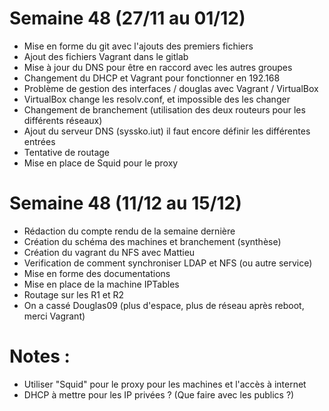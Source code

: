 # Semaine 48 (27/11 au 01/12)
 - Mise en forme du git avec l'ajouts des premiers fichiers
 - Ajout des fichiers Vagrant dans le gitlab
 - Mise à jour du DNS pour être en raccord avec les autres groupes
 - Changement du DHCP et Vagrant pour fonctionner en 192.168
 - Problème de gestion des interfaces / douglas avec Vagrant / VirtualBox
 - VirtualBox change les resolv.conf, et impossible des les changer
 - Changement de branchement (utilisation des deux routeurs pour les différents réseaux)
 - Ajout du serveur DNS (syssko.iut) il faut encore définir les différentes entrées
 - Tentative de routage
 - Mise en place de Squid pour le proxy

# Semaine 48 (11/12 au 15/12)
 - Rédaction du compte rendu de la semaine dernière
 - Création du schéma des machines et branchement (synthèse)
 - Création du vagrant du NFS avec Mattieu
 - Verification de comment synchroniser LDAP et NFS (ou autre service)
 - Mise en forme des documentations
 - Mise en place de la machine IPTables
 - Routage sur les R1 et R2
 - On a cassé Douglas09 (plus d'espace, plus de réseau après reboot, merci Vagrant)

# Notes :
 - Utiliser "Squid" pour le proxy pour les machines et l'accès à internet
 - DHCP à mettre pour les IP privées ? (Que faire avec les publics ?)
